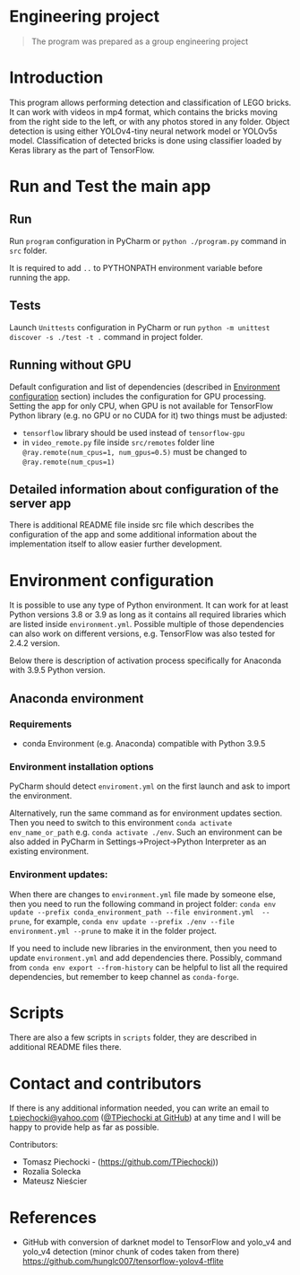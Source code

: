 # Engineering project
> The program was prepared as a group engineering project

# Introduction 
This program allows performing detection and classification of LEGO bricks. It can work with videos in mp4 format, which contains the bricks moving from the right side to the left, or with any photos stored in any folder.
Object detection is using either YOLOv4-tiny neural network model or YOLOv5s model. Classification of detected bricks is done using classifier loaded by Keras library as the part of TensorFlow.

# Run and Test the main app
## Run
Run `program` configuration in PyCharm or `python ./program.py` command in `src` folder.

It is required to add `..` to PYTHONPATH environment variable before running the app.

## Tests
Launch `Unittests` configuration in PyCharm or run `python -m unittest discover -s ./test -t .` command in project folder.

## Running without GPU
Default configuration and list of dependencies (described in [Environment configuration](#environment-configuration) section) includes the configuration for GPU processing. Setting the app for only CPU, when GPU is not available for TensorFlow Python library (e.g. no GPU or no CUDA for it) two things must be adjusted:
- `tensorflow` library should be used instead of `tensorflow-gpu`
- in `video_remote.py` file inside `src/remotes` folder line `@ray.remote(num_cpus=1, num_gpus=0.5)` must be changed to `@ray.remote(num_cpus=1)`


## Detailed information about configuration of the server app
There is additional README file inside src file which describes the configuration of the app and some additional information about the implementation itself to allow easier further development.

# Environment configuration
It is possible to use any type of Python environment. It can work for at least Python versions 3.8 or 3.9 as long as it contains all required libraries which are listed inside `environment.yml`. Possible multiple of those dependencies can also work on different versions, e.g. TensorFlow was also tested for 2.4.2 version.

Below there is description of activation process specifically for Anaconda with 3.9.5 Python version.
## Anaconda environment

### Requirements
- conda Environment (e.g. Anaconda) compatible with Python 3.9.5

### Environment installation options
PyCharm should detect `enviroment.yml` on the first launch and ask to import the environment.

Alternatively, run the same command as for environment updates section. Then you need to switch to this environment `conda activate env_name_or_path` e.g. `conda activate ./env`. Such an environment can be also added in PyCharm in Settings->Project->Python Interpreter as an existing environment.
    
### Environment updates:
When there are changes to `environment.yml` file made by someone else, then you need to run the following command in project folder:
`conda env update --prefix conda_environment_path --file environment.yml  --prune`, for example, `conda env update --prefix ./env --file environment.yml --prune` to make it in the folder project.

If you need to include new libraries in the environment, then you need to update `environment.yml` and add dependencies there. Possibly, command from `conda env export --from-history` can be helpful to list all the required dependencies, but remember to keep channel as `conda-forge`.

# Scripts
There are also a few scripts in `scripts` folder, they are described in additional README files there.

# Contact and contributors
If there is any additional information needed, you can write an email to t.piechocki@yahoo.com ([@TPiechocki at GitHub](https://github.com/TPiechocki)) at any time and I will be happy to provide help as far as possible.

Contributors:
- Tomasz Piechocki - (https://github.com/TPiechocki))
- Rozalia Solecka
- Mateusz Nieścier

# References
- GitHub with conversion of darknet model to TensorFlow and yolo_v4 and yolo_v4 detection
(minor chunk of codes taken from there)
https://github.com/hunglc007/tensorflow-yolov4-tflite
